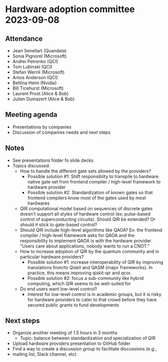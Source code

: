 # Hardware adoption committee 2023-09-08

## Attendance

- Jean Senellart (Quandela)
- Sonia Pignorel (Microsoft)
- Andrei Petrenko (QCI)
- Tom Lubinski (QCI)
- Stefan Wernli (Microsoft)
- Amos Anderson (QCI)
- Bettina Heim (Nvidia)
- Bill Ticehurst (Microsoft)
- Laurent Prost (Alice & Bob)
- Julien Dumazert (Alice & Bob)

## Meeting agenda

- Presentations by companies
- Discussion of companies needs and next steps

## Notes

- See presentations folder fo slide decks
- Topics discussed:
  - How to handle the different gate sets allowed by the providers?
    - Possible solution #1: Shift responsiblity to transpile to hardware native
      gate set from frontend compiler / high-level framework to hardware
      provider
    - Possible solution #2: Standardization of known gates so that frontend
      compilers know most of the gates used by most hardwares
  - QIR computational model based on sequences of discrete gates doesn't
    support all styles of hardware control (ex: pulse-based control of
    superconducting circuits). Should QIR be extended? Or should it stick to
    gate-based control?
  - Should QIR include high-level algorithms like QAOA? Ex: the frontend
    compiler / high-level framework asks for QAOA and the responsibility to
    implement QAOA is with the hardware provider. "Users care about
    applications, nobody wants to run a CNOT."
  - How to increase adoption of QIR by the quantum community and in particular
    hardware providers?
    - Possible solution #1: increase interoperability of QIR by improving
      translations from/to Qiskit and QASM (major frameworks). In practice,
      this means improving qiskit-qir and qcor.
    - Possible solution #2: focus a sub-community like hybrid computing, which
      QIR seems to be well-suited for
  - Do end users want low-level control?
    - Interest for low-level control is in academic groups, but it is risky
      for hardware providers to cater to that crowd before they have secured
      public grants to fund developments

## Next steps

- Organize another meeting of 1.5 hours in 3 months
  - Topic: balance between standardization and specialization of QIR
- Upload hardware providers presentation to GitHub folder
- Find a way to create a discussion group to facilitate discussions (e.g.,
- mailing list, Slack channel, etc)
